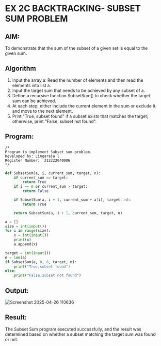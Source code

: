 # EX 2C BACKTRACKING- SUBSET SUM PROBLEM
## AIM:
To demonstrate that the sum of the subset of a given set is equal to the given sum.


## Algorithm
1. Input the array a: Read the number of elements and then read the elements into list a.
2. Input the target sum that needs to be achieved by any subset of a.
3. Define a recursive function SubsetSum() to check whether the target sum can be achieved.
4. At each step, either include the current element in the sum or exclude it, and move to the next element.
5. Print "True, subset found" if a subset exists that matches the target; otherwise, print "False, subset not found".
## Program:
```
/*
Program to implement Subset sum problem.
Developed by: Lingaraja l
Register Number:  212222040086
*/
```
```python
def SubsetSum(a, i, current_sum, target, n):
    if current_sum == target:
        return True
    if i == n or current_sum > target:
        return False

    if SubsetSum(a, i + 1, current_sum + a[i], target, n):
        return True

    return SubsetSum(a, i + 1, current_sum, target, n)

a = []
size = int(input())
for i in range(size):
    x = int(input())
    print(x)
    a.append(x)

target = int(input())
n = len(a)
if SubsetSum(a, 0, 0, target, n):
    print("True,subset found")
else:
    print("False,subset not found")
```
## Output:
![Screenshot 2025-04-26 110636](https://github.com/user-attachments/assets/17b6bead-950a-4353-be50-4e6b2f522d73)
## Result:
The Subset Sum program executed successfully, and the result was determined based on whether a subset matching the target sum was found or not.
